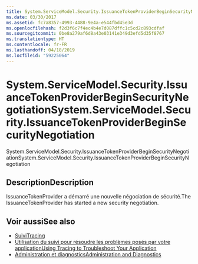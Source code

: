 ```yaml
---
title: System.ServiceModel.Security.IssuanceTokenProviderBeginSecurityNegotiation
ms.date: 03/30/2017
ms.assetid: fc7a8357-4993-4488-9e4a-e544fbd45e3d
ms.openlocfilehash: f2d3f6c7f4ec4b4e7d087dffc1c5cd2c893cdfaf
ms.sourcegitcommit: 0be8a279af6d8a43e03141e349d3efd5d35f8767
ms.translationtype: HT
ms.contentlocale: fr-FR
ms.lasthandoff: 04/18/2019
ms.locfileid: "59225064"
---
```

# <a name="systemservicemodelsecurityissuancetokenproviderbeginsecuritynegotiation"></a><span data-ttu-id="30020-102">System.ServiceModel.Security.IssuanceTokenProviderBeginSecurityNegotiation</span><span class="sxs-lookup"><span data-stu-id="30020-102">System.ServiceModel.Security.IssuanceTokenProviderBeginSecurityNegotiation</span></span>
<span data-ttu-id="30020-103">System.ServiceModel.Security.IssuanceTokenProviderBeginSecurityNegotiation</span><span class="sxs-lookup"><span data-stu-id="30020-103">System.ServiceModel.Security.IssuanceTokenProviderBeginSecurityNegotiation</span></span>  
  
## <a name="description"></a><span data-ttu-id="30020-104">Description</span><span class="sxs-lookup"><span data-stu-id="30020-104">Description</span></span>  
 <span data-ttu-id="30020-105">IssuanceTokenProvider a démarré une nouvelle négociation de sécurité.</span><span class="sxs-lookup"><span data-stu-id="30020-105">The IssuanceTokenProvider has started a new security negotiation.</span></span>  
  
## <a name="see-also"></a><span data-ttu-id="30020-106">Voir aussi</span><span class="sxs-lookup"><span data-stu-id="30020-106">See also</span></span>

- [<span data-ttu-id="30020-107">Suivi</span><span class="sxs-lookup"><span data-stu-id="30020-107">Tracing</span></span>](../../../../../docs/framework/wcf/diagnostics/tracing/index.md)
- [<span data-ttu-id="30020-108">Utilisation du suivi pour résoudre les problèmes posés par votre application</span><span class="sxs-lookup"><span data-stu-id="30020-108">Using Tracing to Troubleshoot Your Application</span></span>](../../../../../docs/framework/wcf/diagnostics/tracing/using-tracing-to-troubleshoot-your-application.md)
- [<span data-ttu-id="30020-109">Administration et diagnostics</span><span class="sxs-lookup"><span data-stu-id="30020-109">Administration and Diagnostics</span></span>](../../../../../docs/framework/wcf/diagnostics/index.md)
